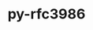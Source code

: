 ---
title: "py-rfc3986"
layout: cache
categories: [package, v2025.07.0]
meta: {"compilers": ["none"], "num_specs": 1, "num_specs_by_stack": {"e4s": 1, "root": 1}, "oss": ["ubuntu22.04"], "platforms": ["linux"], "stacks": ["e4s", "root"], "targets": ["x86_64_v3"], "versions": ["1.4.0"]}
spec_details: [{"compiler": "none", "hash": "evp7zsv7gf7xqblm5atc4hpvy4ie6l3n", "os": "ubuntu22.04", "platform": "linux", "size": "-", "stacks": ["e4s", "root"], "target": "x86_64_v3", "variants": ["build_system=python_pip", "+idna2008"], "versions": ["1.4.0"]}]
---